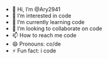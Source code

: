 - 👋 Hi, I’m @Ary2941
- 👀 I’m interested in code
- 🌱 I’m currently learning code
- 💞️ I’m looking to collaborate on code
- 📫 How to reach me code
- 😄 Pronouns: co/de
- ⚡ Fun fact: i code

<!---
Ary2941/Ary2941 is a ✨ special ✨ repository because its `README.md` (this file) appears on your GitHub profile.
You can click the Preview link to take a look at your changes.
--->
